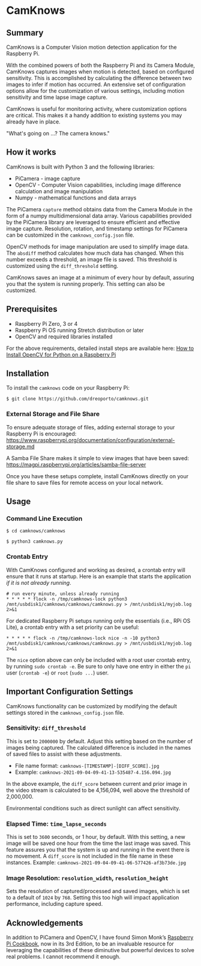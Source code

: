 # CamKnows

## Summary

CamKnows is a Computer Vision motion detection application for the Raspberry Pi.

With the combined powers of both the Raspberry Pi and its Camera Module, CamKnows captures images when motion is detected, based on configured sensitivity.  This is accomplished by calculating the difference between two images to infer if motion has occurred.  An extensive set of configuration options allow for the customization of various settings, including motion sensitivity and time lapse image capture.

CamKnows is useful for monitoring activity, where customization options are critical.  This makes it a handy addition to existing systems you may already have in place.

"What's going on ...?  The camera knows."

## How it works

CamKnows is built with Python 3 and the following libraries:

- PiCamera - image capture
- OpenCV - Computer Vision capabilities, including image difference calculation and image manipulation
- Numpy - mathematical functions and data arrays

The PiCamera `capture` method obtains data from the Camera Module in the form of a numpy multidimensional data array.  Various capabilities provided by the PiCamera library are leveraged to ensure efficient and effective image capture.  Resolution, rotation, and timestamp settings for PiCamera can be customized in the `camknows_config.json` file.

OpenCV methods for image manipulation are used to simplify image data. The `absdiff` method calculates how much data has changed.  When this number exceeds a threshold, an image file is saved.  This threshold is customized using the `diff_threshold` setting.

CamKnows saves an image at a minimum of every hour by default, assuring you that the system is running properly. This setting can also be customized.

## Prerequisites

- Raspberry Pi Zero, 3 or 4
- Raspberry Pi OS running Stretch distribution or later
- OpenCV and required libraries installed

For the above requirements, detailed install steps are available here: [How to Install OpenCV for Python on a Raspberry Pi]([https://www.pendragonai.com/how-to-install-opencv-for-python-on-a-raspberry-pi/])

## Installation

To install the `camknows` code on your Raspberry Pi:

```
$ git clone https://github.com/dreoporto/camknows.git
```

### External Storage and File Share

To ensure adequate storage of files, adding external storage to your Raspberry Pi is encouraged: https://www.raspberrypi.org/documentation/configuration/external-storage.md

A Samba File Share makes it simple to view images that have been saved: https://magpi.raspberrypi.org/articles/samba-file-server

Once you have these setups complete, install CamKnows directly on your file share to save files for remote access on your local network.

## Usage

### Command Line Execution

```
$ cd camknows/camknows

$ python3 camknows.py
```

### Crontab Entry

With CamKnows configured and working as desired, a crontab entry will ensure that it runs at startup.  Here is an example that starts the application *if it is not already running*.  

```
# run every minute, unless already running
* * * * * flock -n /tmp/camknows-lock python3 /mnt/usbdisk1/camknows/camknows/camknows.py > /mnt/usbdisk1/myjob.log 2>&1
```

For dedicated Raspberry Pi setups running only the essentials (i.e., RPi OS Lite), a crontab entry with a set priority can be useful:

```
* * * * * flock -n /tmp/camknows-lock nice -n -10 python3 /mnt/usbdisk1/camknows/camknows/camknows.py > /mnt/usbdisk1/myjob.log 2>&1
```

The `nice` option above can only be included with a root user crontab entry, by running `sudo crontab -e`.  Be sure to only have one entry in either the `pi` user (`crontab -e`) or `root` (`sudo ...`) user.

## Important Configuration Settings

CamKnows functionality can be customized by modifying the default settings stored in the `camknows_config.json` file.  

### Sensitivity: `diff_threshold`

This is set to `2000000` by default.  Adjust this setting based on the number of images being captured.  The calculated difference is included in the names of saved files to assist with these adjustments.  

- File name format: `camknows-[TIMESTAMP]-[DIFF_SCORE].jpg`
- Example: `camknows-2021-09-04-09-41-13-535487-4.156.094.jpg`

In the above example, the `diff_score` between current and prior image in the video stream is calculated to be 4,156,094, well above the threshold of 2,000,000.

Environmental conditions such as direct sunlight can affect sensitivity.

### Elapsed Time: `time_lapse_seconds`

This is set to `3600` seconds, or 1 hour, by default.  With this setting, a new image will be saved one hour from the time the last image was saved.  This feature assures you that the system is up and running in the event there is no movement. A `diff_score` is not included in the file name in these instances.  Example: `camknows-2021-09-04-09-41-06-577426-af3b73de.jpg`

### Image Resolution: `resolution_width`, `resolution_height`

Sets the resolution of captured/processed and saved images, which is set to a default of `1024` by `768`.  Setting this too high will impact application performance, including capture speed.

## Acknowledgements

In addition to PiCamera and OpenCV, I have found Simon Monk’s [Raspberry Pi Cookbook](https://www.oreilly.com/library/view/raspberry-pi-cookbook/9781492043218/), now in its 3rd Edition, to be an invaluable resource for leveraging the capabilities of these diminutive but powerful devices to solve real problems. I cannot recommend it enough.
